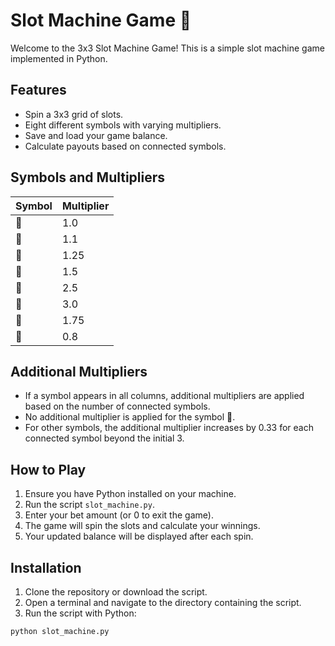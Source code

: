 # Slot Machine Game 🎰

Welcome to the 3x3 Slot Machine Game! This is a simple slot machine game implemented in Python.

## Features

- Spin a 3x3 grid of slots.
- Eight different symbols with varying multipliers.
- Save and load your game balance.
- Calculate payouts based on connected symbols.

## Symbols and Multipliers

| Symbol | Multiplier |
|--------|------------|
| 🍒     | 1.0        |
| 🍋     | 1.1        |
| 🍊     | 1.25       |
| 🍉     | 1.5        |
| 🍇     | 2.5        |
| 🍓     | 3.0        |
| 🍍     | 1.75       |
| 🍏     | 0.8        |

## Additional Multipliers

- If a symbol appears in all columns, additional multipliers are applied based on the number of connected symbols.
- No additional multiplier is applied for the symbol 🍏.
- For other symbols, the additional multiplier increases by 0.33 for each connected symbol beyond the initial 3.

## How to Play

1. Ensure you have Python installed on your machine.
2. Run the script `slot_machine.py`.
3. Enter your bet amount (or 0 to exit the game).
4. The game will spin the slots and calculate your winnings.
5. Your updated balance will be displayed after each spin.

## Installation

1. Clone the repository or download the script.
2. Open a terminal and navigate to the directory containing the script.
3. Run the script with Python:

```sh
python slot_machine.py
